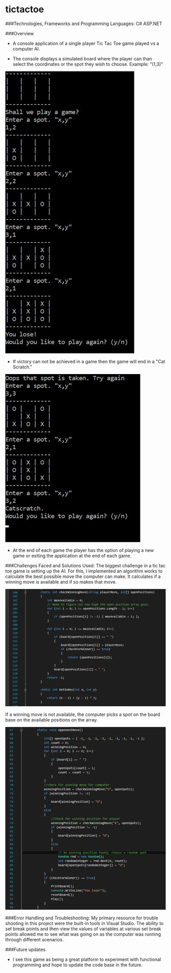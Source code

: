 # tictactoe

###Technologies, Frameworks and Programming Languages:
C# ASP.NET

###Overview

- A console application of a single player Tic Tac Toe game played vs a computer AI.

- The console displays a simulated board where the player can than select the coordinates or the spot they wish to choose. Example: "(1,3)"

<img src="./Screenshots/tictactoe_game.png"/>

- If victory can not be achieved in a game then the game will end in a "Cat Scratch."

<img src="./Screenshots/tictactoe_catscratch.png"/>

- At the end of each game the player has the option of playing a new game or exiting the application at the end of each game.

###Challenges Faced and Solutions Used: 
The biggest challenge in a tic tac toe game is setting up the AI. For this, I implemented an algorithm works to calculate the best possible move the computer can make. It calculates if a winning move is available and if so makes that move. 

<img src="Screenshots/tictactoe_winningmove.png"/>

If a winning move is not available, the computer picks a spot on the board base on the available positions on the array.

<img src="Screenshots/tictactoe_computermove.png"/>

###Error Handling and Troubleshooting:
My primary resource for trouble shooting in this project were the built-in tools in Visual Studio. The ability to set break points and then view the values of variables at various set break points allowed me to see what was going on as the computer was running through different scenarios. 

###Future updates

- I see this game as being a great platform to experiment with functional programming and hope to update the code base in the future. 

